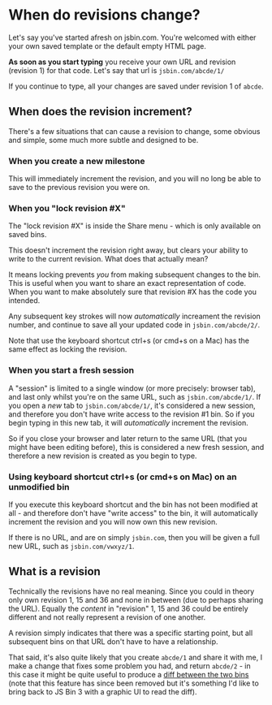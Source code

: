 # When do revisions change?

Let's say you've started afresh on jsbin.com. You're welcomed with either your own saved template or the default empty HTML page.

**As soon as you start typing** you receive your own URL and revision (revision 1) for that code. Let's say that url is `jsbin.com/abcde/1/`

If you continue to type, all your changes are saved under revision 1 of `abcde`.

## When does the revision increment?

There's a few situations that can cause a revision to change, some obvious and simple, some much more subtle and designed to be.

### When you create a new milestone

This will immediately increment the revision, and you will no long be able to save to the previous revision you were on.

### When you "lock revision #X"

The "lock revision #X" is inside the Share menu - which is only available on saved bins.

This doesn't increment the revision right away, but clears your ability to write to the current revision. What does that actually mean?

It means locking prevents *you* from making subsequent changes to the bin. This is useful when you want to share an exact representation of code. When you want to make absolutely sure that revision #X has the code you intended.

Any subsequent key strokes will now *automatically* increament the revision number, and continue to save all your updated code in `jsbin.com/abcde/2/`.

Note that use the keyboard shortcut ctrl+s (or cmd+s on a Mac) has the same effect as locking the revision.

### When you start a fresh session

A "session" is limited to a single window (or more precisely: browser tab), and last only whilst you're on the same URL, such as `jsbin.com/abcde/1/`. If you open a *new* tab to `jsbin.com/abcde/1/`, it's considered a new session, and therefore you don't have write access to the revision #1 bin. So if you begin typing in this new tab, it will *automatically* increment the revision.

So if you close your browser and later return to the same URL (that you might have been editing before), this is considered a new fresh session, and therefore a new revision is created as you begin to type.

### Using keyboard shortcut ctrl+s (or cmd+s on Mac) on an unmodified bin

If you execute this keyboard shortcut and the bin has not been modified at all - and therefore don't have "write access" to the bin, it will automatically increment the revision and you will now own this new revision.

If there is no URL, and are on simply `jsbin.com`, then you will be given a full new URL, such as `jsbin.com/vwxyz/1`.

## What is a revision

Technically the revisions have no real meaning. Since you could in theory only own revision 1, 15 and 36 and none in between (due to perhaps sharing the URL). Equally the *content* in "revision" 1, 15 and 36 could be entirely different and not really represent a revision of one another.

A revision simply indicates that there was a specific starting point, but all subsequent bins on that URL don't have to have a relationship.

That said, it's also quite likely that you create `abcde/1` and share it with me, I make a change that fixes some problem you had, and return `abcde/2` - in this case it might be quite useful to produce a [diff between the two bins](http://www.youtube.com/watch?v=KZd_J8XFxTM) (note that this feature has since been removed but it's something I'd like to bring back to JS Bin 3 with a graphic UI to read the diff).